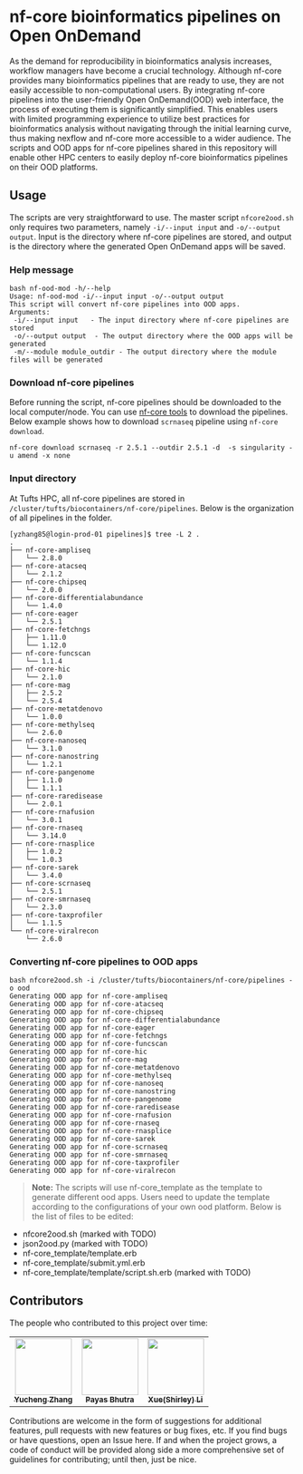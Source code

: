 # nf-core bioinformatics pipelines on Open OnDemand

As the demand for reproducibility in bioinformatics analysis increases, workflow managers have become a crucial technology. Although nf-core provides many bioinformatics pipelines that are ready to use, they are not easily accessible to non-computational users. By integrating nf-core pipelines into the user-friendly Open OnDemand(OOD) web interface, the process of executing them is significantly simplified. This enables users with limited programming experience to utilize best practices for bioinformatics analysis without navigating through the initial learning curve, thus making nexflow and nf-core more accessible to a wider audience. The scripts and OOD apps for nf-core pipelines shared in this repository will enable other HPC centers to easily deploy nf-core bioinformatics pipelines on their OOD platforms.

## Usage

The scripts are very straightforward to use. The master script `nfcore2ood.sh` only requires two parameters, namely `-i/--input input` and `-o/--output output`. Input is the directory where nf-core pipelines are stored, and output is the directory where the generated Open OnDemand apps will be saved.

### Help message

```
bash nf-ood-mod -h/--help
Usage: nf-ood-mod -i/--input input -o/--output output
This script will convert nf-core pipelines into OOD apps.
Arguments:
 -i/--input input   - The input directory where nf-core pipelines are stored
 -o/--output output  - The output directory where the OOD apps will be generated
 -m/--module module_outdir - The output directory where the module files will be generated
```

### Download nf-core pipelines

Before running the script, nf-core pipelines should be downloaded to the local computer/node. You can use [nf-core tools](https://nf-co.re/tools) to download the pipelines. Below example shows how to download `scrnaseq` pipeline using `nf-core download`.

```
nf-core download scrnaseq -r 2.5.1 --outdir 2.5.1 -d  -s singularity -u amend -x none
```

### Input directory

At Tufts HPC, all nf-core pipelines are stored in `/cluster/tufts/biocontainers/nf-core/pipelines`. Below is the organization of all pipelines in the folder.

```
[yzhang85@login-prod-01 pipelines]$ tree -L 2 .
.
├── nf-core-ampliseq
│   └── 2.8.0
├── nf-core-atacseq
│   └── 2.1.2
├── nf-core-chipseq
│   └── 2.0.0
├── nf-core-differentialabundance
│   └── 1.4.0
├── nf-core-eager
│   └── 2.5.1
├── nf-core-fetchngs
│   ├── 1.11.0
│   └── 1.12.0
├── nf-core-funcscan
│   └── 1.1.4
├── nf-core-hic
│   └── 2.1.0
├── nf-core-mag
│   ├── 2.5.2
│   └── 2.5.4
├── nf-core-metatdenovo
│   └── 1.0.0
├── nf-core-methylseq
│   └── 2.6.0
├── nf-core-nanoseq
│   └── 3.1.0
├── nf-core-nanostring
│   └── 1.2.1
├── nf-core-pangenome
│   ├── 1.1.0
│   └── 1.1.1
├── nf-core-raredisease
│   └── 2.0.1
├── nf-core-rnafusion
│   └── 3.0.1
├── nf-core-rnaseq
│   └── 3.14.0
├── nf-core-rnasplice
│   ├── 1.0.2
│   └── 1.0.3
├── nf-core-sarek
│   └── 3.4.0
├── nf-core-scrnaseq
│   └── 2.5.1
├── nf-core-smrnaseq
│   └── 2.3.0
├── nf-core-taxprofiler
│   └── 1.1.5
└── nf-core-viralrecon
    └── 2.6.0
```

### Converting nf-core pipelines to OOD apps

```
bash nfcore2ood.sh -i /cluster/tufts/biocontainers/nf-core/pipelines -o ood
Generating OOD app for nf-core-ampliseq
Generating OOD app for nf-core-atacseq
Generating OOD app for nf-core-chipseq
Generating OOD app for nf-core-differentialabundance
Generating OOD app for nf-core-eager
Generating OOD app for nf-core-fetchngs
Generating OOD app for nf-core-funcscan
Generating OOD app for nf-core-hic
Generating OOD app for nf-core-mag
Generating OOD app for nf-core-metatdenovo
Generating OOD app for nf-core-methylseq
Generating OOD app for nf-core-nanoseq
Generating OOD app for nf-core-nanostring
Generating OOD app for nf-core-pangenome
Generating OOD app for nf-core-raredisease
Generating OOD app for nf-core-rnafusion
Generating OOD app for nf-core-rnaseq
Generating OOD app for nf-core-rnasplice
Generating OOD app for nf-core-sarek
Generating OOD app for nf-core-scrnaseq
Generating OOD app for nf-core-smrnaseq
Generating OOD app for nf-core-taxprofiler
Generating OOD app for nf-core-viralrecon
```

> **Note:**
> The scripts will use nf-core_template as the template to generate different ood apps. Users need to update the template according to the configurations of your own ood platform. Below is the list of files to be edited:

- nfcore2ood.sh (marked with TODO)
- json2ood.py (marked with TODO)
- nf-core_template/template.erb
- nf-core_template/submit.yml.erb
- nf-core_template/template/script.sh.erb (marked with TODO)

## Contributors

The people who contributed to this project over time:

<!-- ALL-CONTRIBUTORS-LIST:START - Do not remove or modify this section -->
<!-- prettier-ignore-start -->
<!-- markdownlint-disable -->
<table>
  <tr>
    <td align="center"><a href="https://github.com/zhan4429"><img src="https://avatars.githubusercontent.com/u/90942318" width="100px;" alt=""/><br /><sub><b>Yucheng Zhang</b></sub></a><br /></td>  
    <td align="center"><a href="https://github.com/PayasBhutra"><img src="https://avatars.githubusercontent.com/u/70447330" width="100px;" alt=""/><br /><sub><b>Payas Bhutra</b></sub></a><br /></td>
    <td align="center"><a href="https://github.com/shirleyxueli41"><img src="https://avatars.githubusercontent.com/u/88347911?v=4" width="100px;" alt=""/><br /><sub><b>Xue(Shirley) Li</b></sub></a><br /></td>
  </tr>
</table>

<!-- markdownlint-enable -->
<!-- prettier-ignore-end -->

<!-- ALL-CONTRIBUTORS-LIST:END -->

Contributions are welcome in the form of suggestions for additional features, pull requests with new features or bug fixes, etc. If you find bugs or have questions, open an Issue here. If and when the project grows, a code of conduct will be provided along side a more comprehensive set of guidelines for contributing; until then, just be nice.

